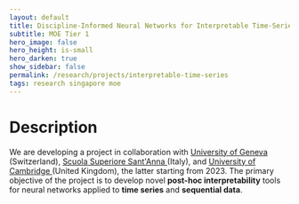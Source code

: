 ```yaml
---
layout: default
title: Discipline-Informed Neural Networks for Interpretable Time-Series Discovery
subtitle: MOE Tier 1
hero_image: false
hero_height: is-small
hero_darken: true
show_sidebar: false
permalink: /research/projects/interpretable-time-series
tags: research singapore moe
---
```


<html>
  <div class="content">
  <h1> Description </h1>
  We are developing a project in collaboration with <a href="https://www.unige.ch/en/">
  University of Geneva </a> (Switzerland), <a href="https://www.santannapisa.it/en">
  Scuola Superiore Sant'Anna </a> (Italy), and <a href="https://www.cam.ac.uk">
  University of Cambridge </a> (United Kingdom), the latter starting from 2023.
  The primary objective of the project is to develop novel <b>post-hoc interpretability</b>
  tools for neural networks applied to <b>time series</b> and
  <b>sequential data</b>.
  </div>
</html>